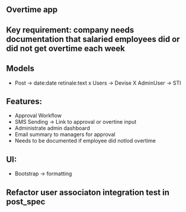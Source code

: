 ## Overtime app

## Key requirement: company needs documentation that salaried  employees did or did not get overtime each week

## Models
- Post -> date:date retinale:text
x Users -> Devise
X AdminUser -> STI

## Features: 
- Approval Workflow
- SMS Sending -> Link to approval or overtine input
- Administrate admin dashboard
- Email summary to managers for approval 
- Needs to be documented if employee did notlod overtime

## UI:
- Bootstrap -> formatting

## Refactor user associaton integration test in post_spec


